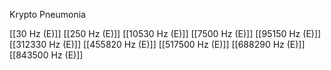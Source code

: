 Krypto Pneumonia

[[30 Hz (E)]]
[[250 Hz (E)]]
[[10530 Hz (E)]]
[[7500 Hz (E)]]
[[95150 Hz (E)]]
[[312330 Hz (E)]]
[[455820 Hz (E)]]
[[517500 Hz (E)]]
[[688290 Hz (E)]]
[[843500 Hz (E)]]